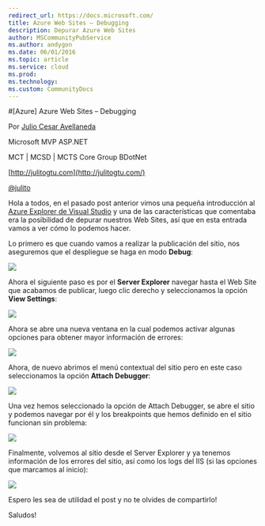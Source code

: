 ---redirect_url: https://docs.microsoft.com/
title: Azure Web Sites – Debugging
description: Depurar Azure Web Sites
author: MSCommunityPubService
ms.author: andygon
ms.date: 06/01/2016
ms.topic: article
ms.service: cloud
ms.prod: 
ms.technology:
ms.custom: CommunityDocs
---

#[Azure] Azure Web Sites – Debugging

Por [Julio Cesar Avellaneda](http://mvp.microsoft.com/en-us/MVP/Julio%20Cesar%20Avellaneda-4038198)

Microsoft MVP ASP.NET

MCT | MCSD | MCTS
Core Group BDotNet

[http://julitogtu.com](http://julitogtu.com/)

[@julito](https://twitter.com/julitogtu)

Hola a todos, en el pasado post anterior vimos una pequeña introducción
al [Azure Explorer de Visual
Studio](http://www.julitogtu.com/2014/08/04/azure-azure-web-sites-utilizando-el-azure-explorer-desde-visual-studio/)
y una de las características que comentaba era la posibilidad de depurar
nuestros Web Sites, así que en esta entrada vamos a ver cómo lo podemos
hacer.

Lo primero es que cuando vamos a realizar la publicación del sitio, nos
aseguremos que el despliegue se haga en modo **Debug**:

![](./img/AzureDebugging/image1.png)


Ahora el siguiente paso es por el **Server Explorer** navegar hasta el
Web Site que acabamos de publicar, luego clic derecho y seleccionamos la
opción **View Settings**:

![](./img/AzureDebugging/image2.png)

Ahora se abre una nueva ventana en la cual podemos activar algunas
opciones para obtener mayor información de errores:

![](./img/AzureDebugging/image3.png)

Ahora, de nuevo abrimos el menú contextual del sitio pero en este caso
seleccionamos la opción **Attach Debugger**:

![](./img/AzureDebugging/image4.png)

Una vez hemos seleccionado la opción de Attach Debugger, se abre el
sitio y podemos navegar por él y los breakpoints que hemos definido en
el sitio funcionan sin problema:

![](./img/AzureDebugging/image5.png)

Finalmente, volvemos al sitio desde el Server Explorer y ya tenemos
información de los errores del sitio, así como los logs del IIS (si las
opciones que marcamos al inicio):

![](./img/AzureDebugging/image6.png)

Espero les sea de utilidad el post y no te olvides de compartirlo!

Saludos!




